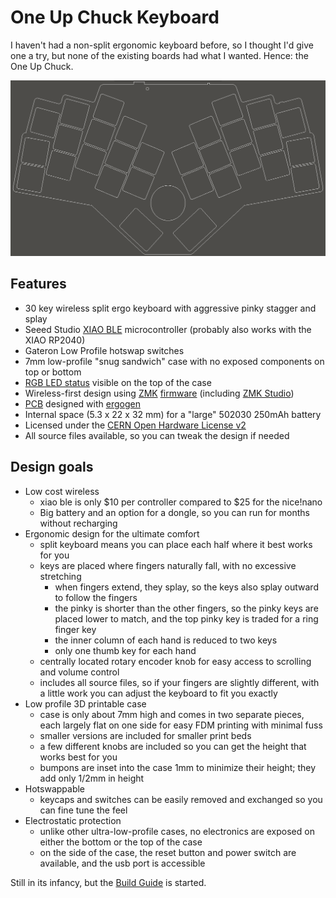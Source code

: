 # One Up Chuck Keyboard

I haven't had a non-split ergonomic keyboard before,
so I thought I'd give one a try, but none of the
existing boards had what I wanted. Hence:
the One Up Chuck.

![One Up Chuck Keyboard](images/chuck.png)

## Features

- 30 key wireless split ergo keyboard with aggressive pinky stagger and splay
- Seeed Studio [XIAO BLE][xiao] microcontroller (probably also works with the XIAO RP2040)
- Gateron Low Profile hotswap switches
- 7mm low-profile "snug sandwich" case with no exposed components on top or bottom
- [RGB LED status][rgbled] visible on the top of the case
- Wireless-first design using [ZMK][zmk] [firmware][firmware] (including [ZMK Studio][studio])
- [PCB](images/pcb-one-up-chuck.jpg) designed with [ergogen][ergogen]
- Internal space (5.3 x 22 x 32 mm) for a "large" 502030 250mAh battery
- Licensed under the [CERN Open Hardware License v2][ohl]
- All source files available, so you can tweak the design if needed

## Design goals

- Low cost wireless
  - xiao ble is only $10 per controller compared to $25 for the nice!nano
  - Big battery and an option for a dongle, so you can run for months without recharging
- Ergonomic design for the ultimate comfort
  - split keyboard means you can place each half where it best works for you
  - keys are placed where fingers naturally fall, with no excessive stretching
    - when fingers extend, they splay, so the keys also splay outward to follow the fingers
    - the pinky is shorter than the other fingers, so the pinky keys are placed lower to match, and the top pinky key is traded for a ring finger key
    - the inner column of each hand is reduced to two keys
    - only one thumb key for each hand
  - centrally located rotary encoder knob for easy access to scrolling and volume control
  - includes all source files, so if your fingers are slightly different, with a little work you can adjust the keyboard to fit you exactly
- Low profile 3D printable case
  - case is only about 7mm high and comes in two separate pieces, each largely flat on one side for easy FDM printing with minimal fuss
  - smaller versions are included for smaller print beds
  - a few different knobs are included so you can get the height that works best for you
  - bumpons are inset into the case 1mm to minimize their height; they add only 1/2mm in height
- Hotswappable
  - keycaps and switches can be easily removed and exchanged so you can fine tune the feel
- Electrostatic protection
  - unlike other ultra-low-profile cases, no electronics are exposed on either the bottom or the top of the case
  - on the side of the case, the reset button and power switch are available, and the usb port is accessible

Still in its infancy, but the [Build Guide][guide] is started.

[ergogen]: https://ergogen.xyz
[firmware]: https://github.com/ctranstrum/chuck/tree/zmk
[guide]: BUILD.md
[ohl]: LICENSE.txt
[rgbled]: https://github.com/caksoylar/zmk-rgbled-widget
[studio]: https://zmk.dev/docs/features/studio
[xiao]: https://wiki.seeedstudio.com/XIAO_BLE/
[zmk]: https://zmk.dev
